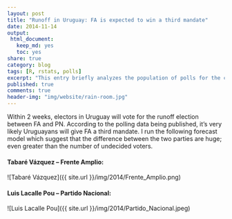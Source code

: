 ```yaml
---
layout: post
title: "Runoff in Uruguay: FA is expected to win a third mandate" 
date: 2014-11-14
output:
 html_document: 
   keep_md: yes
   toc: yes
share: true
category: blog
tags: [R, rstats, polls]
excerpt: "This entry briefly analyzes the population of polls for the coming election in Uruguay: Voters will decide between FA and PN in a short runoff election."
published: true
comments: true
header-img: "img/website/rain-room.jpg"
---
```


Within 2 weeks, electors in Uruguay will vote for the runoff election between FA and PN. According to the polling data being published, it’s very likely Uruguayans will give FA a third mandate. I run the following forecast model which suggest that the difference between the two parties are huge; even greater than the number of undecided voters.

<script src="https://gist.github.com/danielmarcelino/8e018efcf13a6287f9b8.js"></script>

#### Tabaré Vázquez – Frente Amplio:

![Tabaré Vázquez]({{ site.url }}/img/2014/Frente_Amplio.png)

#### Luis Lacalle Pou – Partido Nacional:

![Luis Lacalle Pou]({{ site.url }}/img/2014/Partido_Nacional.jpeg)
